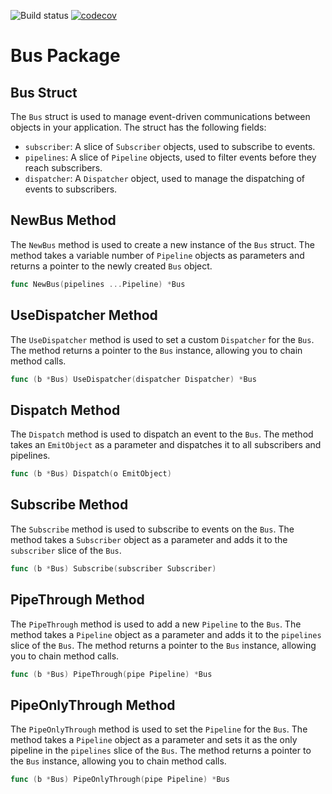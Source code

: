 ![Build status](https://github.com/evolidev/bus/actions/workflows/main.yml/badge.svg)
[![codecov](https://codecov.io/github/evolidev/bus/branch/main/graph/badge.svg?token=F1T68P1LVV)](https://codecov.io/github/evolidev/bus)

Bus Package
===========

Bus Struct
----------

The `Bus` struct is used to manage event-driven communications between objects in your application. The struct has the following fields:

*   `subscriber`: A slice of `Subscriber` objects, used to subscribe to events.
*   `pipelines`: A slice of `Pipeline` objects, used to filter events before they reach subscribers.
*   `dispatcher`: A `Dispatcher` object, used to manage the dispatching of events to subscribers.

NewBus Method
-------------

The `NewBus` method is used to create a new instance of the `Bus` struct. The method takes a variable number of `Pipeline` objects as parameters and returns a pointer to the newly created `Bus` object.

```go
func NewBus(pipelines ...Pipeline) *Bus
```


UseDispatcher Method
--------------------

The `UseDispatcher` method is used to set a custom `Dispatcher` for the `Bus`. The method returns a pointer to the `Bus` instance, allowing you to chain method calls.

```go
func (b *Bus) UseDispatcher(dispatcher Dispatcher) *Bus
```


Dispatch Method
---------------

The `Dispatch` method is used to dispatch an event to the `Bus`. The method takes an `EmitObject` as a parameter and dispatches it to all subscribers and pipelines.

```go
func (b *Bus) Dispatch(o EmitObject)
```

Subscribe Method
----------------

The `Subscribe` method is used to subscribe to events on the `Bus`. The method takes a `Subscriber` object as a parameter and adds it to the `subscriber` slice of the `Bus`.

```go
func (b *Bus) Subscribe(subscriber Subscriber)
```


PipeThrough Method
------------------

The `PipeThrough` method is used to add a new `Pipeline` to the `Bus`. The method takes a `Pipeline` object as a parameter and adds it to the `pipelines` slice of the `Bus`. The method returns a pointer to the `Bus` instance, allowing you to chain method calls.

```go
func (b *Bus) PipeThrough(pipe Pipeline) *Bus
```


PipeOnlyThrough Method
----------------------

The `PipeOnlyThrough` method is used to set the `Pipeline` for the `Bus`. The method takes a `Pipeline` object as a parameter and sets it as the only pipeline in the `pipelines` slice of the `Bus`. The method returns a pointer to the `Bus` instance, allowing you to chain method calls.

```go
func (b *Bus) PipeOnlyThrough(pipe Pipeline) *Bus
```
